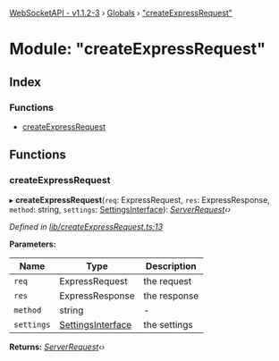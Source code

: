 [WebSocketAPI - v1.1.2-3](../README.md) › [Globals](../globals.md) › ["createExpressRequest"](_createexpressrequest_.md)

# Module: "createExpressRequest"

## Index

### Functions

* [createExpressRequest](_createexpressrequest_.md#createexpressrequest)

## Functions

###  createExpressRequest

▸ **createExpressRequest**(`req`: ExpressRequest, `res`: ExpressResponse, `method`: string, `settings`: [SettingsInterface](../interfaces/_index_.settingsinterface.md)): *[ServerRequest](../classes/_serverrequest_.serverrequest.md)‹›*

*Defined in [lib/createExpressRequest.ts:13](https://github.com/wallsmetalroofing/WebSocketAPI/blob/dd2bbc9/lib/createExpressRequest.ts#L13)*

**Parameters:**

Name | Type | Description |
------ | ------ | ------ |
`req` | ExpressRequest | the request |
`res` | ExpressResponse | the response |
`method` | string | - |
`settings` | [SettingsInterface](../interfaces/_index_.settingsinterface.md) | the settings  |

**Returns:** *[ServerRequest](../classes/_serverrequest_.serverrequest.md)‹›*

